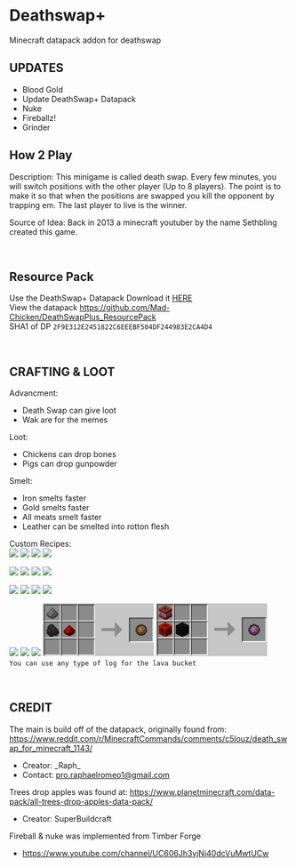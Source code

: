 # Deathswap+
Minecraft datapack addon for deathswap

## UPDATES ##
- Blood Gold <br>
- Update DeathSwap+ Datapack <br>
- Nuke <br>
- Fireballz! <br>
- Grinder


## How 2 Play ##
Description: This minigame is called death swap. Every few minutes, you will switch positions with the other player (Up to 8 players). The point is to make it so that when
the positions are swapped you kill the opponent by trapping em. The last player to live is the winner.

Source of Idea: Back in 2013 a minecraft youtuber by the name Sethbling created this game.

<br>

## Resource Pack ##

Use the DeathSwap+ Datapack
Download it [HERE](https://raw.githubusercontent.com/Mad-Chicken/DeathSwapPlus_ResourcePack/master/RP.zip?raw\=true) <br>
View the datapack https://github.com/Mad-Chicken/DeathSwapPlus_ResourcePack <br>
SHA1 of DP `2F9E312E2451822C6EEEBF504DF244983E2CA4D4`

<br>

## CRAFTING & LOOT ##

Advancment:
- Death Swap can give loot
- Wak are for the memes

Loot:
- Chickens can drop bones
- Pigs can drop gunpowder

Smelt:   
- Iron smelts faster
- Gold smelts faster
- All meats smelt faster
- Leather can be smelted into rotton flesh


Custom Recipes:   
<img src="githubImages/CreeperEgg.png" width="200"> <img src="githubImages/SpiderEgg.png" width="200"> <img src="githubImages/SkeletonEgg.png" width="200"> <img src="githubImages/ZombieEgg.png" width="200">

<img src="githubImages/Wool2String.png" width="200"> <img src="githubImages/leather2rotton.png" width="200"> <img src="githubImages/ender2chorus.png" width="200"> <img src="githubImages/Enderpearl.png" width="200">

<img src="githubImages/cobweb.png" width="200"> <img src="githubImages/Spawner.png" width="200"> <img src="githubImages/Elytra.png" width="200"> <img src="githubImages/EndCrystal.png" width="200">

<img src="githubImages/TNT.png" width="200"> <img src="githubImages/Totem.png" width="200"> <img src="githubImages/LavaBucket.png" width="200"> <img src="githubImages/Fireball.png" width="200"> <img src="githubImages/nuke.png" width="200"> <br>
`You can use any type of log for the lava bucket`


<br>

## CREDIT ##
The main is build off of the datapack, originally found from: https://www.reddit.com/r/MinecraftCommands/comments/c5louz/death_swap_for_minecraft_1143/

- Creator: \_Raph\_
- Contact: pro.raphaelromeo1@gmail.com

Trees drop apples was found at: https://www.planetminecraft.com/data-pack/all-trees-drop-apples-data-pack/

- Creator: SuperBuildcraft

Fireball & nuke was implemented from Timber Forge
 - https://www.youtube.com/channel/UC606Jh3yjNj40dcVuMwtUCw